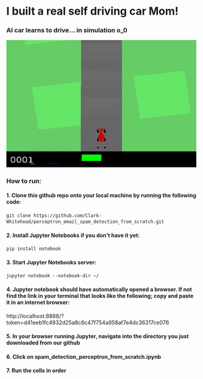 # I built a real self driving car Mom!

### AI car learns to drive... in simulation o_0

<img src="https://github.com/Clark-Whitehead/self_driving/blob/master/raceCar.jpg?raw=true" width="500" alt="sample_output">

### How to run:

#### 1. Clone this github repo onto your local machine by running the following code:

```
git clone https://github.com/Clark-Whitehead/perceptron_email_spam_detection_from_scratch.git
```

#### 2. Install Jupyter Notebooks if you don't have it yet:

```
pip install notebook
```

#### 3. Start Jupyter Notebooks server:

```
jupyter notebook --notebook-dir ~/
```

#### 4. Jupyter notebook should have automatically opened a browser. If not find the link in your terminal that looks like the following; copy and paste it in an internet browser:

<p>http://localhost:8888/?token=d41eeb1fc4932d25a8c6c47f754a958af7e4dc36317ce076</p>

#### 5. In your browser running Jupyter, navigate into the directory you just downloaded from our github

#### 6. Click on spam_detection_perceptron_from_scratch.ipynb

#### 7. Run the cells in order

